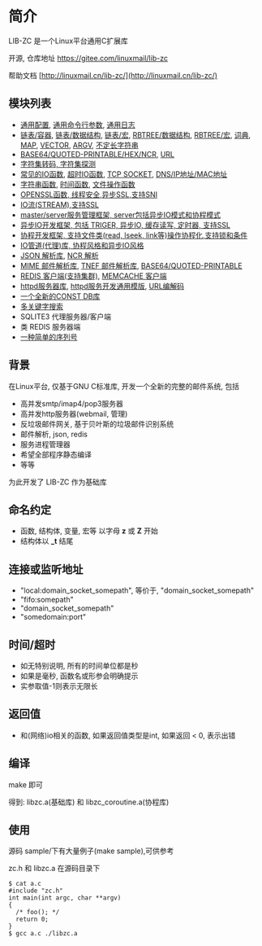 <A name="readme_md" id="readme_md"></A>

# 简介
LIB-ZC 是一个Linux平台通用C扩展库

开源, 仓库地址 https://gitee.com/linuxmail/lib-zc

帮助文档 [http://linuxmail.cn/lib-zc/](http://linuxmail.cn/lib-zc/)

## 模块列表

* [通用配置](http://linuxmail.cn/lib-zc/config.html), [通用命令行参数](http://linuxmail.cn/lib-zc/main_argument.html), [通用日志](http://linuxmail.cn/lib-zc/log.html)
* [链表/容器](http://linuxmail.cn/lib-zc/list.html), [链表/数据结构](http://linuxmail.cn/lib-zc/link.html), [链表/宏](http://linuxmail.cn/lib-zc/macro_link.html), [RBTREE/数据结构](http://linuxmail.cn/lib-zc/rbtree.html), [RBTREE/宏](http://linuxmail.cn/lib-zc/macro_rbtree.html), [词典](http://linuxmail.cn/lib-zc/dict.html), [MAP](http://linuxmail.cn/lib-zc/map.html), [VECTOR](http://linuxmail.cn/lib-zc/vector.html), [ARGV](http://linuxmail.cn/lib-zc/argv.html), [不定长字符串](http://linuxmail.cn/lib-zc/buf.html)
* [BASE64/QUOTED-PRINTABLE/HEX/NCR](http://linuxmail.cn/lib-zc/encode.html), [URL](http://linuxmail.cn/lib-zc/url.html)
* [字符集转码, 字符集探测](http://linuxmail.cn/lib-zc/charset.html)
* [常见的IO函数](http://linuxmail.cn/lib-zc/io.html), [超时IO函数](http://linuxmail.cn/lib-zc/timed_io.html), [TCP SOCKET](http://linuxmail.cn/lib-zc/tcp_socket.html), [DNS/IP地址/MAC地址](http://linuxmail.cn/lib-zc/dns.html)
* [字符串函数](http://linuxmail.cn/lib-zc/string.html), [时间函数](http://linuxmail.cn/lib-zc/time.html), [文件操作函数](http://linuxmail.cn/lib-zc/file.html)
* [OPENSSL函数, 线程安全,异步SSL,支持SNI](http://linuxmail.cn/lib-zc/openssl.html)
* [IO流(STREAM),支持SSL](http://linuxmail.cn/lib-zc/stream.html)
* [master/server服务管理框架, server包括异步IO模式和协程模式](http://linuxmail.cn/lib-zc/master.html)
* [异步IO开发框架, 包括 TRIGER, 异步IO, 缓存读写, 定时器, 支持SSL](http://linuxmail.cn/lib-zc/aio.html)
* [协程开发框架, 支持文件类(read, lseek, link等)操作协程化,支持锁和条件](http://linuxmail.cn/lib-zc/coroutine.html)
* [IO管道(代理)库, 协程风格和异步IO风格](http://linuxmail.cn/lib-zc/iopipe.html)
* [JSON 解析库](http://linuxmail.cn/lib-zc/json.html), [NCR 解析](http://linuxmail.cn/lib-zc/encode.html)
* [MIME 邮件解析库](http://linuxmail.cn/lib-zc/mime.html), [TNEF 邮件解析库](http://linuxmail.cn/lib-zc/tnef.html), [BASE64/QUOTED-PRINTABLE](http://linuxmail.cn/lib-zc/encode.html)
* [REDIS 客户端(支持集群)](http://linuxmail.cn/lib-zc/redis_client.html), [MEMCACHE 客户端](http://linuxmail.cn/lib-zc/memcache_client.html)
* [httpd服务器库](http://linuxmail.cn/lib-zc/httpd.html), [httpd服务开发通用模版](https://gitee.com/linuxmail/lib-zc/blob/master/sample/http/general_coroutine_server_httpd.c), [URL编解码](http://linuxmail.cn/lib-zc/url.html)
* [一个全新的CONST DB库](http://linuxmail.cn/lib-zc/cdb.html)
* [多关键字搜索](http://linuxmail.cn/lib-zc/msearch.html)
* SQLITE3 代理服务器/客户端
* 类 REDIS 服务器端
* [一种简单的序列号](http://linuxmail.cn/lib-zc/license.html)

## 背景
在Linux平台, 仅基于GNU C标准库, 开发一个全新的完整的邮件系统, 包括
* 高并发smtp/imap4/pop3服务器
* 高并发http服务器(webmail, 管理)
* 反垃圾邮件网关, 基于贝叶斯的垃圾邮件识别系统
* 邮件解析, json, redis
* 服务进程管理器
* 希望全部程序静态编译
* 等等

为此开发了 LIB-ZC 作为基础库

## 命名约定
* 函数, 结构体, 变量, 宏等 以字母 **z** 或 **Z** 开始
* 结构体以 **\_t** 结尾

## 连接或监听地址
* "local:domain_socket_somepath", 等价于, "domain_socket_somepath"
* "fifo:somepath"
* "domain_socket_somepath"
* "somedomain:port"

## 时间/超时
* 如无特别说明, 所有的时间单位都是秒
* 如果是毫秒, 函数名或形参会明确提示
* 实参取值-1则表示无限长

## 返回值
* 和(网络)io相关的函数, 如果返回值类型是int, 如果返回 < 0, 表示出错

## 编译
make 即可

得到: libzc.a(基础库) 和 libzc_coroutine.a(协程库)

## 使用
源码 sample/下有大量例子(make sample),可供参考

zc.h 和 libzc.a 在源码目录下
```
$ cat a.c 
#include "zc.h"
int main(int argc, char **argv)
{
  /* foo(); */
  return 0;
}
$ gcc a.c ./libzc.a
```
